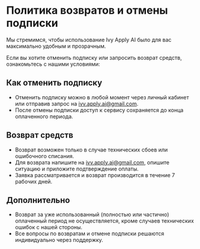 # Политика возвратов и отмены подписки

Мы стремимся, чтобы использование Ivy Apply AI было для вас максимально удобным и прозрачным.

Если вы хотите отменить подписку или запросить возврат средств, ознакомьтесь с нашими условиями:

## Как отменить подписку

- Отменить подписку можно в любой момент через личный кабинет или отправив запрос на [ivv.apply.ai@gmail.com](mailto:ivv.apply.ai@gmail.com).
- После отмены подписки доступ к сервису сохраняется до конца оплаченного периода.

## Возврат средств

- Возврат возможен только в случае технических сбоев или ошибочного списания.
- Для возврата напишите на [ivv.apply.ai@gmail.com](mailto:ivv.apply.ai@gmail.com), опишите ситуацию и приложите подтверждение оплаты.
- Заявка рассматривается и возврат производится в течение 7 рабочих дней.

## Дополнительно

- Возврат за уже использованный (полностью или частично) оплаченный период не осуществляется, кроме случаев технических ошибок с нашей стороны.
- Все вопросы по возвратам и отмене подписки решаются индивидуально через поддержку.

